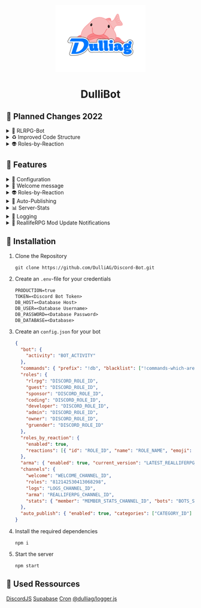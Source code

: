 <p align="center">
  <img src="assets/dag-logo.png" width="240px" height="auto">
  <h1 align="center">DulliBot</h1>
</p>

## :calendar: Planned Changes 2022

<details>
  <summary>🔔 RLRPG-Bot</summary>
  Create own Discord-Bot for <a href="//realliferpg.de">ReallifeRPG Mod Updates</a>
</details>

<details>
  <summary>♻ Improved Code Structure</summary>
  Improve code structure (minify index.js) for better development and a better structure for our config.json
</details>

<details>
  <summary>👽 Roles-by-Reaction</summary>
  Provide an own solution for roles-by-reaction
</details>

## :rocket: Features

<details>
  <summary>🔧 Configuration</summary>
  Specify roles-by-reaction, bot-activity... using an `config.json`
</details>

<details>
  <summary>👋 Welcome message</summary>
  Welcome every user by sending an welcome-message and giving them a specific role
</details>

<details>
  <summary>👽 Roles-by-Reaction</summary>
  Grant your users access to permissions by reaction on a message
</details>

<details>
  <summary>📰 Auto-Publishing</summary>
  Automaticly publish messages in specific categories. (Only works for news-channels)
</details>

<details>
  <summary>📊 Server-Stats</summary>
  Don't loose track about the amount of users and bots on your Discord Server
</details>

<details>
  <summary>📝 Logging</summary>
  Log your user action in an external MariaDB oder PostgreSQL Database
</details>

<details>
  <summary>🔔 ReallifeRPG Mod Update Notifications</summary>
  Keep your users about <a href="//realliferpg.de">ReallifeRPG Mod Updates</a> up to date
</details>

## :wrench: Installation

1. Clone the Repository

   ```shell
   git clone https://github.com/DulliAG/Discord-Bot.git
   ```

2. Create an `.env`-file for your credentials

   ```
   PRODUCTION=true
   TOKEN=<Discord Bot Token>
   DB_HOST=<Database Host>
   DB_USER=<Database Username>
   DB_PASSWORD=<Database Password>
   DB_DATABASE=<Database>
   ```

3. Create an `config.json` for your bot

   ```json
   {
     "bot": {
       "activity": "BOT_ACTIVITY"
     },
     "commands": { "prefix": "!db", "blacklist": ["!commands-which-are-used-by-other-bots"] },
     "roles": {
       "rlrpg": "DISCORD_ROLE_ID",
       "guest": "DISCORD_ROLE_ID",
       "sponsor": "DISCORD_ROLE_ID",
       "coding": "DISCORD_ROLE_ID",
       "developer": "DISCORD_ROLE_ID",
       "admin": "DISCORD_ROLE_ID",
       "owner": "DISCORD_ROLE_ID",
       "gruender": "DISCORD_ROLE_ID"
     },
     "roles_by_reaction": {
       "enabled": true,
       "reactions": [{ "id": "ROLE_ID", "name": "ROLE_NAME", "emoji": "EMOJI_NAME" }]
     },
     "arma": { "enabled": true, "current_version": "LATEST_REALLIFERPG_MOD_VERSION" },
     "channels": {
       "welcome": "WELCOME_CHANNEL_ID",
       "roles": "812142530413068298",
       "logs": "LOGS_CHANNEL_ID",
       "arma": "REALLIFERPG_CHANNEL_ID",
       "stats": { "member": "MEMBER_STATS_CHANNEL_ID", "bots": "BOTS_STATS_CHANNEL_ID" }
     },
     "auto_publish": { "enabled": true, "categories": ["CATEGORY_ID"] }
   }
   ```

4. Install the required dependencies

   ```shell
   npm i
   ```

5. Start the server
   ```shell
   npm start
   ```

## :link: Used Ressources

[DiscordJS](https://discord.com/developers/docs/intro)
[Supabase](https://supabase.io)
[Cron](https://www.npmjs.com/package/cron)
[@dulliag/logger.js](https://www.npmjs.com/package/@dulliag/logger.js)
